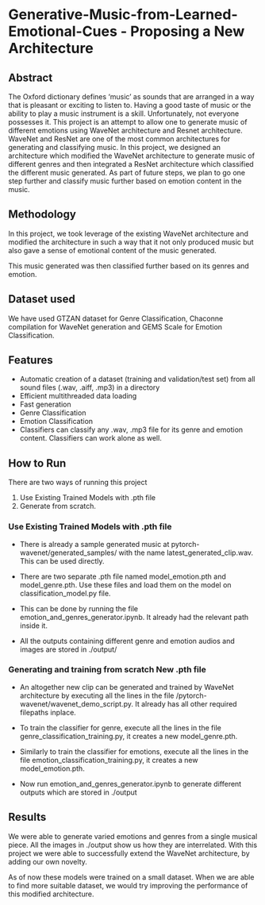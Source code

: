 # Generative-Music-from-Learned-Emotional-Cues - Proposing a New Architecture

## Abstract
The Oxford dictionary defines ‘music’ as sounds that are arranged in a way that is pleasant or exciting to listen to. Having a good taste of music or the ability to play a music instrument is a skill. Unfortunately, not everyone possesses  it. This project is an attempt to allow one to generate music of different emotions using WaveNet architecture and Resnet architecture. WaveNet and ResNet are one of the most common architectures for generating and classifying music. In this project, we designed an architecture which modified the WaveNet architecture to generate music of different genres and then integrated a ResNet architecture which classified the different music generated. As part of future steps, we plan to go one step further and classify music further based on emotion content in the music.

## Methodology

In this project, we took leverage of the existing WaveNet architecture and modified the architecture in such a way that it not only produced music but also gave a sense of emotional content of the music generated.

This music generated was then classified further based on its genres and emotion.

## Dataset used

We have used GTZAN dataset for Genre Classification, Chaconne compilation for WaveNet generation and GEMS Scale for Emotion Classification.

## Features
- Automatic creation of a dataset (training and validation/test set) from all sound files (.wav, .aiff, .mp3) in a directory
- Efficient multithreaded data loading
- Fast generation
- Genre Classification
- Emotion Classification
- Classifiers can classify any .wav, .mp3 file for its genre and emotion content. Classifiers can work alone as well.

## How to Run

There are two ways of running this project
1. Use Existing Trained Models with .pth file 
2. Generate from scratch.

 ### Use Existing Trained Models with .pth file 

- There is already a sample generated music at  pytorch-wavenet/generated_samples/ with the name latest_generated_clip.wav. This can be used directly.

- There are two separate .pth file named model_emotion.pth and model_genre.pth. Use these files and load them on the model on classification_model.py file. 

- This can be done by running the file emotion_and_genres_generator.ipynb. It already had the relevant path inside it.

- All the outputs containing different genre and emotion audios and images are stored in ./output/

### Generating and training from scratch New .pth file

- An altogether new clip can be generated and trained by WaveNet architecture by executing all the lines in the file /pytorch-wavenet/wavenet_demo_script.py. It already has all other required filepaths inplace.

- To train the classifier for genre, execute all the lines in the file genre_classification_training.py, it creates a new model_genre.pth.

- Similarly to train the classifier for emotions, execute all the lines in the file emotion_classification_training.py, it creates a new model_emotion.pth.

- Now run emotion_and_genres_generator.ipynb to generate different outputs which are stored in ./output

## Results

We were able to generate varied emotions and genres from a single musical piece. All the images in ./output show us how they are interrelated. With this project we were able to successfully extend the WaveNet architecture, by adding our own novelty. 

As of now these models were trained on a small dataset. When we are able to find more suitable dataset, we would try improving the performance of this modified architecture.




